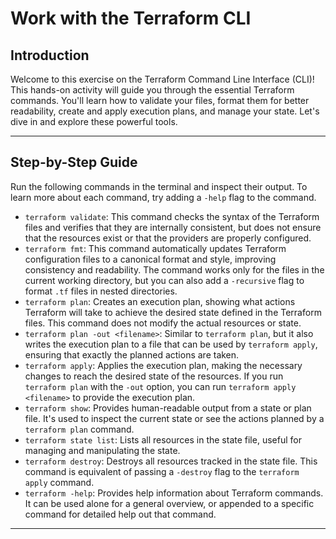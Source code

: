# Work with the Terraform CLI

## Introduction

Welcome to this exercise on the Terraform Command Line Interface (CLI)! This hands-on activity will guide you through
the essential Terraform commands. You'll learn how to validate your files, format them for better readability, create
and apply execution plans, and manage your state. Let's dive in and explore these powerful tools.

--- 

## Step-by-Step Guide

Run the following commands in the terminal and inspect their output. To learn more about each command, try adding a
`-help` flag to the command.

* `terraform validate`: This command checks the syntax of the Terraform files and verifies that they are internally
  consistent, but does not ensure that the resources exist or that the providers are properly configured.
* `terraform fmt`: This command automatically updates Terraform configuration files to a canonical format and style,
  improving consistency and readability. The command works only for the files in the current working directory, but you
  can also add a `-recursive` flag to format `.tf` files in nested directories.
* `terraform plan`: Creates an execution plan, showing what actions Terraform will take to achieve the desired state
  defined in the Terraform files. This command does not modify the actual resources or state.
* `terraform plan -out <filename>`: Similar to `terraform plan`, but it also writes the execution plan to a file that
  can be used by `terraform apply`, ensuring that exactly the planned actions are taken.
* `terraform apply`: Applies the execution plan, making the necessary changes to reach the desired state of the
  resources. If you run `terraform plan` with the `-out` option, you can run `terraform apply <filename>` to provide the
  execution plan.
* `terraform show`: Provides human-readable output from a state or plan file. It's used to inspect the current state or see the actions planned by a `terraform plan` command. 
* `terraform state list`: Lists all resources in the state file, useful for managing and manipulating the state. 
* `terraform destroy`: Destroys all resources tracked in the state file. This command is equivalent of passing a `-destroy` flag to the `terraform apply` command. 
* `terraform -help`: Provides help information about Terraform commands. It can be used alone for a general overview, or appended to a specific command for detailed help out that command. 
--- 
